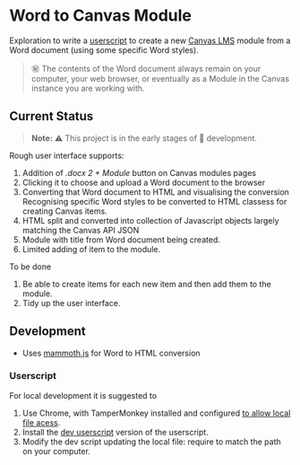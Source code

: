 # Word to Canvas Module

Exploration to write a [userscript](https://en.wikipedia.org/wiki/User_script) to create a new [Canvas LMS](https://canvas.instructure.com/) module from a Word document (using some specific Word styles).

> :secret: The contents of the Word document always remain on your computer, your web browser, or eventually as a Module in the Canvas instance you are working with.

## Current Status

> **Note:** :warning: This project is in the early stages of :construction: development.

Rough user interface supports:

1. Addition of _.docx 2 + Module_ button on Canvas modules pages
2. Clicking it to choose and upload a Word document to the browser 
3. Converting that Word document to HTML and visualising the conversion
    Recognising specific Word styles to be converted to HTML classess for creating Canvas items.
4. HTML split and converted into collection of Javascript objects largely matching the Canvas API JSON
5. Module with title from Word document being created.
6. Limited adding of item to the module.

To be done

1. Be able to create items for each new item and then add them to the module.
2. Tidy up the user interface.

## Development

- Uses [mammoth.js](https://github.com/mwilliamson/mammoth.js/) for Word to HTML conversion

### Userscript

For local development it is suggested to

1. Use Chrome, with TamperMonkey installed and configured [to allow local file acess](https://www.tampermonkey.net/faq.php#Q204).
2. Install the [dev userscript](./dist/devWord2Canvas.user.js) version of the userscript.
3. Modify the dev script updating the local file: require to match the path on your computer.
